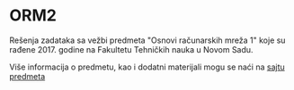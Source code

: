 # ORM2

Rešenja zadataka sa vežbi predmeta "Osnovi računarskih mreža 1" koje su rađene 2017. godine na Fakultetu Tehničkih nauka u Novom Sadu.   

Više informacija o predmetu, kao i dodatni materijali mogu se naći na [sajtu predmeta](http://www.rt-rk.uns.ac.rs/predmeti/e2/orm-1-osnovi-ra%C4%8Dunarskih-mre%C5%BEa-1)
